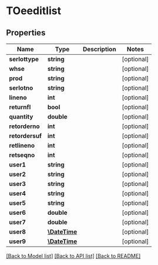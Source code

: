 # TOeeditlist

## Properties
Name | Type | Description | Notes
------------ | ------------- | ------------- | -------------
**serlottype** | **string** |  | [optional] 
**whse** | **string** |  | [optional] 
**prod** | **string** |  | [optional] 
**serlotno** | **string** |  | [optional] 
**lineno** | **int** |  | [optional] 
**returnfl** | **bool** |  | [optional] 
**quantity** | **double** |  | [optional] 
**retorderno** | **int** |  | [optional] 
**retordersuf** | **int** |  | [optional] 
**retlineno** | **int** |  | [optional] 
**retseqno** | **int** |  | [optional] 
**user1** | **string** |  | [optional] 
**user2** | **string** |  | [optional] 
**user3** | **string** |  | [optional] 
**user4** | **string** |  | [optional] 
**user5** | **string** |  | [optional] 
**user6** | **double** |  | [optional] 
**user7** | **double** |  | [optional] 
**user8** | [**\DateTime**](\DateTime.md) |  | [optional] 
**user9** | [**\DateTime**](\DateTime.md) |  | [optional] 

[[Back to Model list]](../README.md#documentation-for-models) [[Back to API list]](../README.md#documentation-for-api-endpoints) [[Back to README]](../README.md)


